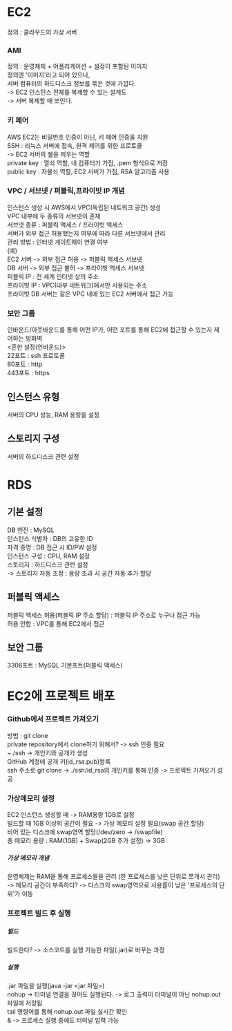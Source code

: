 # EC2
정의 : 클라우드의 가상 서버  
### AMI
정의 : 운영체제 + 어플리케이션 + 설정이 포함된 이미지  
정의엔 '이미지'라고 되어 있으나,   
서버 컴퓨터의 하드디스크 정보를 묶은 것에 가깝다.  
-> EC2 인스턴스 전체를 복제할 수 있는 설계도  
-> 서버 복제할 때 쓰인다.  

### 키 페어
AWS EC2는 비밀번호 인증이 아닌, 키 페어 인증을 지원  
SSH : 리눅스 서버에 접속, 원격 제어를 위한 프로토콜  
-> EC2 서버의 쉘을 띄우는 역할  
private key : 열쇠 역할, 내 컴퓨터가 가짐, .pem 형식으로 저장  
public key : 자물쇠 역할, EC2 서버가 가짐, RSA 알고리즘 사용  


### VPC / 서브넷 / 퍼블릭,프라이빗 IP 개념
인스턴스 생성 시 AWS에서 VPC(독립된 네트워크 공간) 생성  
VPC 내부에 두 종류의 서브넷이 존재  
서브넷 종류 : 퍼블릭 액세스 / 프라이빗 액세스  
서버가 외부 접근 허용했는지 여부에 따라 다른 서브넷에서 관리  
관리 방법 : 인터넷 게이트웨이 연결 여부  
(예)  
EC2 서버 -> 외부 접근 허용 -> 퍼블릭 액세스 서브넷  
DB 서버 -> 외부 접근 불허 -> 프라이빗 액세스 서브넷  
퍼블릭 IP : 전 세계 인터넷 상의 주소  
프라이빗 IP : VPC(내부 네트워크)에서만 사용되는 주소  
프라이빗 DB 서버는 같은 VPC 내에 있는 EC2 서버에서 접근 가능  
  
### 보안 그룹  
인바운드/아웃바운드를 통해 어떤 IP가, 어떤 포트를 통해 EC2에 접근할 수 있는지 제어하는 방화벽  
<흔한 설정(인바운드)>  
22포트 : ssh 프로토콜  
80포트 : http  
443포트 : https  
  
## 인스턴스 유형  
서버의 CPU 성능, RAM 용량을 설정  
  
## 스토리지 구성  
서버의 하드디스크 관련 설정  
  
  
  
    
# RDS  
## 기본 설정  
DB 엔진 : MySQL  
인스턴스 식별자 : DB의 고유한 ID  
자격 증명 : DB 접근 시 ID/PW 설정  
인스턴스 구성 : CPU, RAM 설정  
스토리지 : 하드디스크 관련 설정  
-> 스토리지 자동 조정 : 용량 초과 시 공간 자동 추가 할당  
  
## 퍼블릭 액세스  
퍼블릭 액세스 허용(퍼블릭 IP 주소 할당) : 퍼블릭 IP 주소로 누구나 접근 가능  
허용 안함 : VPC를 통해 EC2에서 접근  
  
## 보안 그룹  
3306포트 : MySQL 기본포트(퍼블릭 액세스)  
  
  
  
  
# EC2에 프로젝트 배포  
### Github에서 프로젝트 가져오기  
방법 : git clone  
private repository에서 clone하기 위해서? -> ssh 인증 필요  
~./ssh -> 개인키와 공개키 생성  
GitHub 계정에 공개 키(id_rsa.pub)등록  
ssh 주소로 git clone -> ./ssh/id_rsa의 개인키를 통해 인증 -> 프로젝트 가져오기 성공  
  
### 가상메모리 설정  
EC2 인스턴스 생성할 때 -> RAM용량 1GB로 설정  
빌드할 때 1GB 이상의 공간이 필요 -> 가상 메모리 설정 필요(swap 공간 할당)  
비어 있는 디스크에 swap영역 할당(/dev/zero -> /swapfile)  
총 메모리 용량 : RAM(1GB) + Swap(2GB 추가 설정) -> 3GB  
  
##### 가상 메모리 개념  
운영체제는 RAM을 통해 프로세스들을 관리 (한 프로세스를 낮은 단위로 쪼개서 관리)  
-> 메모리 공간이 부족하다? -> 디스크의 swap영역으로 사용률이 낮은 '프로세스의 단위'가 이동  
  
### 프로젝트 빌드 후 실행  
##### 빌드  
빌드한다? -> 소스코드를 실행 가능한 파일(.jar)로 바꾸는 과정  
##### 실행  
.jar 파일을 실행(java -jar <jar 파일>)  
nohup -> 터미널 연결을 끊어도 실행된다. -> 로그 출력이 터미널이 아닌 nohup.out 파일에 저장됨  
tail 명령어를 통해 nohup.out 파일 실시간 확인  
& -> 프로세스 실행 중에도 터미널 입력 가능  



